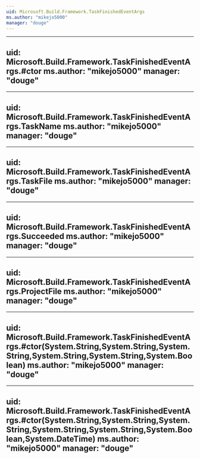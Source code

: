 ```yaml
---
uid: Microsoft.Build.Framework.TaskFinishedEventArgs
ms.author: "mikejo5000"
manager: "douge"
---
```


---
uid: Microsoft.Build.Framework.TaskFinishedEventArgs.#ctor
ms.author: "mikejo5000"
manager: "douge"
---

---
uid: Microsoft.Build.Framework.TaskFinishedEventArgs.TaskName
ms.author: "mikejo5000"
manager: "douge"
---

---
uid: Microsoft.Build.Framework.TaskFinishedEventArgs.TaskFile
ms.author: "mikejo5000"
manager: "douge"
---

---
uid: Microsoft.Build.Framework.TaskFinishedEventArgs.Succeeded
ms.author: "mikejo5000"
manager: "douge"
---

---
uid: Microsoft.Build.Framework.TaskFinishedEventArgs.ProjectFile
ms.author: "mikejo5000"
manager: "douge"
---

---
uid: Microsoft.Build.Framework.TaskFinishedEventArgs.#ctor(System.String,System.String,System.String,System.String,System.String,System.Boolean)
ms.author: "mikejo5000"
manager: "douge"
---

---
uid: Microsoft.Build.Framework.TaskFinishedEventArgs.#ctor(System.String,System.String,System.String,System.String,System.String,System.Boolean,System.DateTime)
ms.author: "mikejo5000"
manager: "douge"
---
